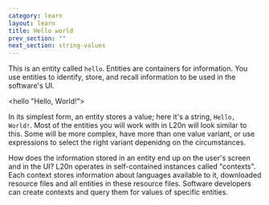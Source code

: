 ```yaml
---
category: learn
layout: learn
title: Hello world
prev_section: ""
next_section: string-values
---
```


This is an entity called `hello`. Entities are containers for information. You use entities to identify, store, and recall information to be used in the software's UI.

<div class="editor sourceEditor height5"
  id="sourceEditor1"
  data-source="sourceEditor1"
  data-output="output1"
>&lt;hello "Hello, World!"&gt;</div>
<dl id="output1">
</dl>

In its simplest form, an entity stores a value; here it's a string, `Hello, World!`.  Most of the entities you will work with in L20n will look similar to  this.  Some will be more complex, have more than one value variant, or use expressions to select the right variant depenidng on the circumstances.

How does the information stored in an entity end up on the user's screen and in the UI?  L20n operates in self-contained instances called "contexts".  Each context stores information about languages available to it, downloaded resource files and all entities in these resource files.  Software developers can create contexts and query them for values of specific entities.
